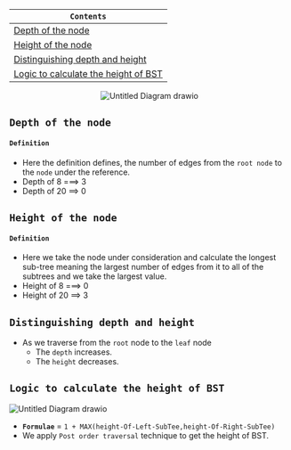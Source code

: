<div align="center">
  
| `Contents` |
| ---------- |
| [Depth of the node](https://github.com/devrath/studious-ds-adventure/blob/main/collection/Trees/BinaryTree/BinarySearchTree/DepthAndHeightOfTree/README.md#depth-of-the-node) |
| [Height of the node](https://github.com/devrath/studious-ds-adventure/blob/main/collection/Trees/BinaryTree/BinarySearchTree/DepthAndHeightOfTree/README.md#height-of-the-node) |
| [Distinguishing depth and height](https://github.com/devrath/studious-ds-adventure/blob/main/collection/Trees/BinaryTree/BinarySearchTree/DepthAndHeightOfTree/README.md#distinguishing-depth-and-height) |
| [Logic to calculate the height of BST](https://github.com/devrath/studious-ds-adventure/tree/main/collection/Trees/BinaryTree/BinarySearchTree/DepthAndHeightOfTree#logic-to-calculate-the-height-of-bst) |

</div>

<div align="center">
  
![Untitled Diagram drawio](https://github.com/devrath/studious-ds-adventure/assets/1456191/90b84f7a-d731-4b67-969d-8c55930b767d)

</div>

## `Depth of the node`
#### `Definition`
* Here the definition defines, the number of edges from the `root node` to the `node` under the reference.
* Depth of 8 ===> 3
* Depth of 20 ==> 0

## `Height of the node`
#### `Definition`
* Here we take the node under consideration and calculate the longest sub-tree meaning the largest number of edges from it to all of the subtrees and we take the largest value.
* Height of 8 ===> 0
* Height of 20 ==> 3

## `Distinguishing depth and height`
* As we traverse from the `root` node to the `leaf` node
  *  The `depth` increases.
  *  The `height` decreases.
 
## `Logic to calculate the height of BST`
![Untitled Diagram drawio](https://github.com/devrath/studious-ds-adventure/assets/1456191/8788d2a3-fe84-4e1f-9c06-405bcf2d29bf)
* **`Formulae`** = `1 + MAX(height-Of-Left-SubTee,height-Of-Right-SubTee)`
* We apply `Post order traversal` technique to get the height of BST.
